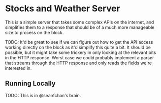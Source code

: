 # Stocks and Weather Server

This is a simple server that takes some complex APIs on the internet, and simplifies them to a response that should be of a much more manageable size to process on the block.

TODO: It'd be great to see if we can figure out how to get the API access working directly on the block as it'd simplify this quite a bit. It should be possible, but it might take some trickery in only looking at the relevant bits in the HTTP response. Worst case we could probably implement a parser that streams through the HTTP response and only reads the fields we're interested in.

## Running Locally

TODO: This is in @seanfchan's brain.